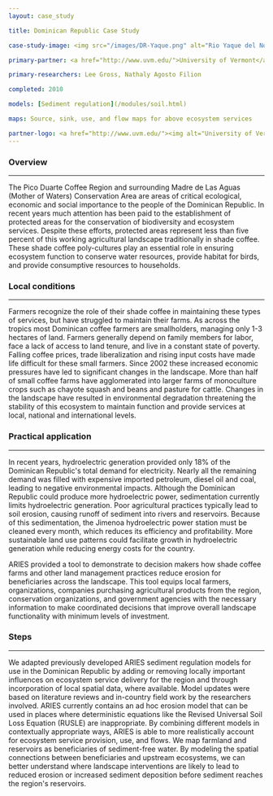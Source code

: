 ```yaml
---
layout: case_study

title: Dominican Republic Case Study

case-study-image: <img src="/images/DR-Yaque.png" alt="Rio Yaque del Norte watershed" />

primary-partner: <a href="http://www.uvm.edu/">University of Vermont</a>

primary-researchers: Lee Gross, Nathaly Agosto Filion

completed: 2010

models: [Sediment regulation](/modules/soil.html)

maps: Source, sink, use, and flow maps for above ecosystem services

partner-logo: <a href="http://www.uvm.edu/"><img alt="University of Vermont" src="/images/uvmlogo-words.gif" /></a>
---
```

### Overview
-------------

The Pico Duarte Coffee Region and surrounding Madre de Las Aguas
(Mother of Waters) Conservation Area are areas of critical ecological,
economic and social importance to the people of the Dominican
Republic. In recent years much attention has been paid to the
establishment of protected areas for the conservation of biodiversity
and ecosystem services. Despite these efforts, protected areas
represent less than five percent of this working agricultural
landscape traditionally in shade coffee. These shade coffee
poly-cultures play an essential role in ensuring ecosystem function to
conserve water resources, provide habitat for birds, and provide
consumptive resources to households.

### Local conditions
---------------------

Farmers recognize the role of their shade coffee in maintaining these
types of services, but have struggled to maintain their farms. As
across the tropics most Dominican coffee farmers are smallholders,
managing only 1-3 hectares of land. Farmers generally depend on family
members for labor, face a lack of access to land tenure, and live in a
constant state of poverty. Falling coffee prices, trade liberalization
and rising input costs have made life difficult for these small
farmers. Since 2002 these increased economic pressures have led to
significant changes in the landscape. More than half of small coffee
farms have agglomerated into larger farms of monoculture crops such as
chayote squash and beans and pasture for cattle.  Changes in the
landscape have resulted in environmental degradation threatening the
stability of this ecosystem to maintain function and provide services
at local, national and international levels.

### Practical application
--------------------------

In recent years, hydroelectric generation provided only 18% of the
Dominican Republic's total demand for electricity. Nearly all the
remaining demand was filled with expensive imported petroleum, diesel
oil and coal, leading to negative environmental impacts. Although the
Dominican Republic could produce more hydroelectric power,
sedimentation currently limits hydroelectric generation. Poor
agricultural practices typically lead to soil erosion, causing runoff
of sediment into rivers and reservoirs. Because of this sedimentation,
the Jimenoa hydroelectric power station must be cleaned every month,
which reduces its efficiency and profitability. More sustainable land
use patterns could facilitate growth in hydroelectric generation while
reducing energy costs for the country.
	  
ARIES provided a tool to demonstrate to decision makers how shade
coffee farms and other land management practices reduce erosion for
beneficiaries across the landscape. This tool equips local farmers,
organizations, companies purchasing agricultural products from the
region, conservation organizations, and government agencies with the
necessary information to make coordinated decisions that improve
overall landscape functionality with minimum levels of investment.

### Steps
----------

We adapted previously developed ARIES sediment regulation models for
use in the Dominican Republic by adding or removing locally important
influences on ecosystem service delivery for the region and through
incorporation of local spatial data, where available.  Model updates
were based on literature reviews and in-country field work by the
researchers involved.  ARIES currently contains an ad hoc erosion
model that can be used in places where deterministic equations like
the Revised Universal Soil Loss Equation (RUSLE) are inappropriate.
By combining different models in contextually appropriate ways, ARIES
is able to more realistically account for ecosystem service provision,
use, and flows.  We map farmland and reservoirs as beneficiaries of
sediment-free water.  By modeling the spatial connections between
beneficiaries and upstream ecosystems, we can better understand where
landscape interventions are likely to lead to reduced erosion or
increased sediment deposition before sediment reaches the region's
reservoirs.
